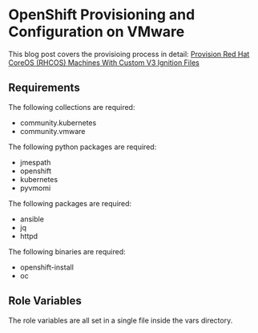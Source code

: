 OpenShift Provisioning and Configuration on VMware
===================================================

This blog post covers the provisioing process in detail: [Provision Red Hat CoreOS (RHCOS) Machines With Custom V3 Ignition Files](https://www.openshift.com/blog/provision-red-hat-coreos-rhcos-machines-with-custom-v3-ignition-files)


Requirements
------------

The following collections are required:
- community.kubernetes
- community.vmware

The following python packages are required:
- jmespath
- openshift
- kubernetes
- pyvmomi

The following packages are required:
- ansible
- jq
- httpd

The following binaries are required:
- openshift-install
- oc

Role Variables
--------------

The role variables are all set in a single file inside the vars directory.
